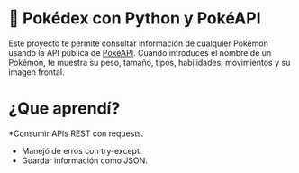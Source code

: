 
# 🧿 Pokédex con Python y PokéAPI

Este proyecto te permite consultar información de cualquier Pokémon usando la API pública de [PokéAPI](https://pokeapi.co/). Cuando introduces el nombre de un Pokémon, te muestra su peso, tamaño, tipos, habilidades, movimientos y su imagen frontal.

# ¿Que aprendí?
*Consumir APIs REST con requests.
* Manejó de erros con try-except.
* Guardar información como JSON.
  
